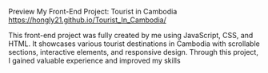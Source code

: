 Preview My Front-End Project:
Tourist in Cambodia  https://hongly21.github.io/Tourist_In_Cambodia/

This front-end project was fully created by me using JavaScript, CSS, and HTML. It showcases various tourist destinations in Cambodia with scrollable sections, interactive elements, and responsive design. Through this project, I gained valuable experience and improved my skills
